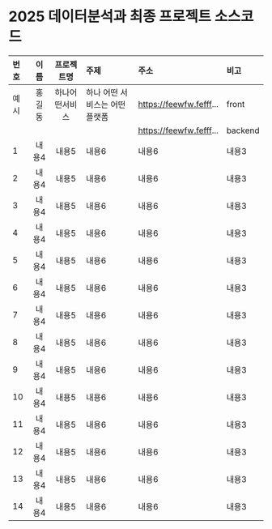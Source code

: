 # 2025 데이터분석과 최종 프로젝트 소스코드

| 번호 | 이름 | 프로젝트명 | 주제 | 주소 | 비고 |
|:-------|:-------:|:-------:|:-------|:-------|:-------|
| 예시|홍길동 | 하나어떤서비스 | 하나 어떤 서비스는 어떤 플랫폼 | https://feewfw.fefff... | front |
| | | || https://feewfw.fefff... | backend |
| 1|내용4 | 내용5 | 내용6 | 내용6 | 내용3 |
| 2|내용4 | 내용5 | 내용6 | 내용6 | 내용3 |
| 3|내용4 | 내용5 | 내용6 | 내용6 | 내용3 |
| 4|내용4 | 내용5 | 내용6 | 내용6 | 내용3 |
| 5|내용4 | 내용5 | 내용6 | 내용6 | 내용3 |
| 6|내용4 | 내용5 | 내용6 | 내용6 | 내용3 |
| 7|내용4 | 내용5 | 내용6 | 내용6 | 내용3 |
| 8|내용4 | 내용5 | 내용6 | 내용6 | 내용3 |
| 9|내용4 | 내용5 | 내용6 | 내용6 | 내용3 |
| 10|내용4 | 내용5 | 내용6 | 내용6 | 내용3 |
| 11|내용4 | 내용5 | 내용6 | 내용6 | 내용3 |
| 12|내용4 | 내용5 | 내용6 | 내용6 | 내용3 |
| 13|내용4 | 내용5 | 내용6 | 내용6 | 내용3 |
| 14|내용4 | 내용5 | 내용6 | 내용6 | 내용3 |
